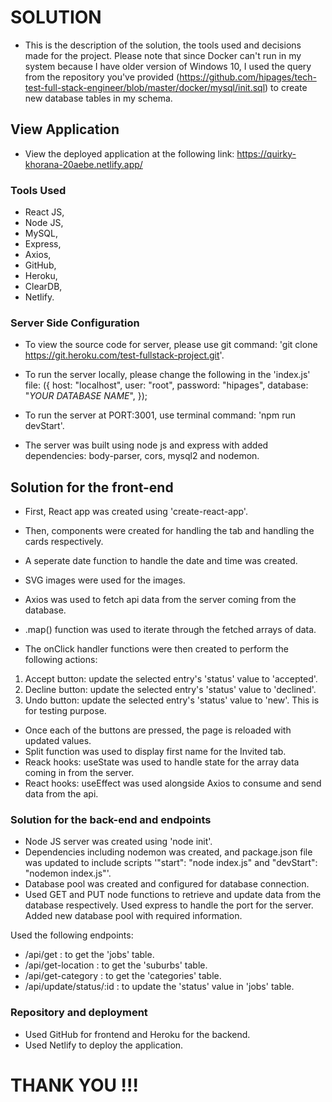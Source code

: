 # SOLUTION

- This is the description of the solution, the tools used and decisions made for the project. Please note that since Docker can't run in my system because I have older version of Windows 10, I used the query from the repository you've provided (https://github.com/hipages/tech-test-full-stack-engineer/blob/master/docker/mysql/init.sql) to create new database tables in my schema. 

## View Application

- View the deployed application at the following link: https://quirky-khorana-20aebe.netlify.app/

### Tools Used

- React JS,
- Node JS,
- MySQL,
- Express,
- Axios,
- GitHub,
- Heroku,
- ClearDB,
- Netlify.

### Server Side Configuration

- To view the source code for server, please use git command: 'git clone https://git.heroku.com/test-fullstack-project.git'.
- To run the server locally, please change the following in the 'index.js' file:
  ({
      host: "localhost",
      user: "root",
      password: "hipages",
      database: "*YOUR DATABASE NAME*",
  });

- To run the server at PORT:3001, use terminal command: 'npm run devStart'.

- The server was built using node js and express with added dependencies: body-parser, cors, mysql2 and nodemon.

## Solution for the front-end

- First, React app was created using 'create-react-app'.
- Then, components were created for handling the tab and handling the cards respectively. 
- A seperate date function to handle the date and time was created. 
- SVG images were used for the images. 
- Axios was used to fetch api data from the server coming from the database. 
- .map() function was used to iterate through the fetched arrays of data.

- The onClick handler functions were then created to perform the following actions:
1) Accept button: update the selected entry's 'status' value to 'accepted'. 
2) Decline button: update the selected entry's 'status' value to 'declined'. 
3) Undo button: update the selected entry's 'status' value to 'new'. This is for testing purpose.

- Once each of the buttons are pressed, the page is reloaded with updated values.
- Split function was used to display first name for the Invited tab.
- Reack hooks: useState was used to handle state for the array data coming in from the server.
- React hooks: useEffect was used alongside Axios to consume and send data from the api.

### Solution for the back-end and endpoints

- Node JS server was created using 'node init'.
- Dependencies including nodemon was created, and package.json file was updated to include scripts '"start": "node index.js" and "devStart": "nodemon index.js"'.
- Database pool was created and configured for database connection.
- Used GET and PUT node functions to retrieve and update data from the database respectively. Used express to handle the port for the server. Added new database pool with required information.

Used the following endpoints:
- /api/get : to get the 'jobs' table.
- /api/get-location : to get the 'suburbs' table.
- /api/get-category : to get the 'categories' table.
- /api/update/status/:id : to update the 'status' value in 'jobs' table.

### Repository and deployment

- Used GitHub for frontend and Heroku for the backend. 
- Used Netlify to deploy the application.

# THANK YOU !!!
